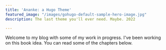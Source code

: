 ```yaml
---
title: 'Ananke: a Hugo Theme'
featured_image: "/images/gohugo-default-sample-hero-image.jpg"
description: The last theme you'll ever need. Maybe. 2022

---
```

Welcome to my blog with some of my work in progress. I've been working on this book idea. You can read some of the chapters below.